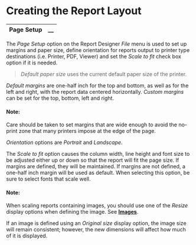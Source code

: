 # Creating the Report Layout   
  
**Page Setup** |  **__**  
---|---  
  
The _Page Setup_ option on the Report Designer _File_ menu is used to set up margins and paper size, define orientation for reports output to printer type destinations (i.e. Printer, PDF, Viewer) and set the _Scale to fit_ check box option if it is needed.

> _Default paper size_ uses the current default paper size of the printer.

_Default margins_ are one-half inch for the top and bottom, as well as for the left and right, with the report data centered horizontally. _Custom margins_ can be set for the top, bottom, left and right.

#### **Note:**  
Care should be taken to set margins that are wide enough to avoid the no-print zone that many printers impose at the edge of the page.

_Orientation_ options are _Portrait_ and _Landscape_.

The _Scale to fit_ option causes the column width, line height and font size to be adjusted either up or down so that the report will fit the page size. If margins are defined, they will be maintained. If margins are not defined, a one-half inch margin will be used as default. When selecting this option, be sure to select fonts that scale well.

#### **Note:**  
When scaling reports containing images, you should use one of the _Resize_ display options when defining the image. See **[Images](Selecting%20Report%20Elements.htm#images)**.  
  
If an image is defined using an _Original size_ display option, the image size will remain consistent; however, the new dimensions will affect how much of it is displayed.
